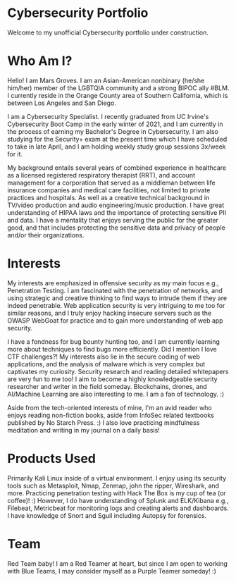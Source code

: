 # Cybersecurity Portfolio

Welcome to my unofficial Cybersecurity portfolio under construction. 

# Who Am I?
Hello! I am Mars Groves. I am an Asian-American nonbinary (he/she him/her) member of the LGBTQIA community and a strong BIPOC ally #BLM. I currently reside in the Orange County area of Southern California, which is between Los Angeles and San Diego.

I am a Cybersecurity Specialist. I recently graduated from UC Irvine's Cybersecurity Boot Camp in the early winter of 2021, and I am currently in the process of earning my Bachelor's Degree in Cybersecurity. I am also studying for the Security+ exam at the present time which I have scheduled to take in late April, and I am holding weekly study group sessions 3x/week for it.

My background entails several years of combined experience in healthcare as a licensed registered respiratory therapist (RRT), and account management for a corporation that served as a middleman between life insurance companies and medical care facilities, not limited to private practices and hospitals. As well as a creative technical background in TV/video production and audio engineering/music production. I have great understanding of HIPAA laws and the importance of protecting sensitive PII and data. I have a mentality that enjoys serving the public for the greater good, and that includes protecting the sensitive data and privacy of people and/or their organizations.

# Interests
My interests are emphasized in offensive security as my main focus e.g., Penetration Testing. I am fascinated with the penetration of networks, and using strategic and creative thinking to find ways to intrude them if they are indeed penetrable. Web application security is very intriguing to me too for similar reasons, and I truly enjoy hacking  insecure servers such as the OWASP WebGoat for practice and to gain more understanding of web app security. 

I have a fondness for bug bounty hunting too, and I am currently learning more about techniques to find bugs more efficiently. Did I mention I love CTF challenges?! My interests also lie in the secure coding of web applications, and the analysis of malware which is very complex but captivates my curiosity. Security research and reading detailed whitepapers are very fun to me too! I aim to become a highly knowledgeable security researcher and writer in the field someday. Blockchains, drones, and AI/Machine Learning are also interesting to me. I am a fan of technology. :)

Aside from the tech-oriented interests of mine, I'm an avid reader who enjoys reading non-fiction books, aside from InfoSec related textbooks published by No Starch Press. :) I also love practicing mindfulness meditation and writing in my journal on a daily basis!

# Products Used
Primarily Kali Linux inside of a virtual environment. I enjoy using its security tools such as Metasploit, Nmap, Zenmap, john the ripper, Wireshark, and more. Practicing penetration testing with Hack The Box is my cup of tea (or coffee)! :) However, I do have understanding of Splunk and ELK/Kibana e.g., Filebeat, Metricbeat for monitoring logs and creating alerts and dashboards. I have knowledge of Snort and Sguil including Autopsy for forensics.

# Team
Red Team baby! I am a Red Teamer at heart, but since I am open to working with Blue Teams,
I may consider myself as a Purple Teamer someday! :)
